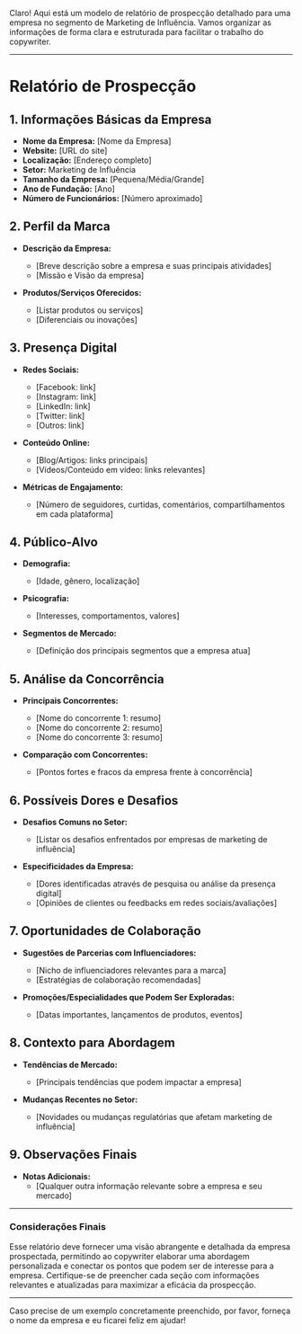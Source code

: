 Claro! Aqui está um modelo de relatório de prospecção detalhado para uma empresa no segmento de Marketing de Influência. Vamos organizar as informações de forma clara e estruturada para facilitar o trabalho do copywriter.

---

# Relatório de Prospecção

## 1. Informações Básicas da Empresa
- **Nome da Empresa:** [Nome da Empresa]
- **Website:** [URL do site]
- **Localização:** [Endereço completo]
- **Setor:** Marketing de Influência
- **Tamanho da Empresa:** [Pequena/Média/Grande]
- **Ano de Fundação:** [Ano]
- **Número de Funcionários:** [Número aproximado]

## 2. Perfil da Marca
- **Descrição da Empresa:**
  - [Breve descrição sobre a empresa e suas principais atividades]
  - [Missão e Visão da empresa]
  
- **Produtos/Serviços Oferecidos:**
  - [Listar produtos ou serviços]
  - [Diferenciais ou inovações]

## 3. Presença Digital
- **Redes Sociais:**
  - [Facebook: link]
  - [Instagram: link]
  - [LinkedIn: link]
  - [Twitter: link]
  - [Outros: link]

- **Conteúdo Online:**
  - [Blog/Artigos: links principais]
  - [Vídeos/Conteúdo em vídeo: links relevantes]
  
- **Métricas de Engajamento:**
  - [Número de seguidores, curtidas, comentários, compartilhamentos em cada plataforma]

## 4. Público-Alvo
- **Demografia:** 
  - [Idade, gênero, localização]
  
- **Psicografia:**
  - [Interesses, comportamentos, valores]

- **Segmentos de Mercado:**
  - [Definição dos principais segmentos que a empresa atua]
  
## 5. Análise da Concorrência
- **Principais Concorrentes:**
  - [Nome do concorrente 1: resumo]
  - [Nome do concorrente 2: resumo]
  - [Nome do concorrente 3: resumo]

- **Comparação com Concorrentes:**
  - [Pontos fortes e fracos da empresa frente à concorrência]
  
## 6. Possíveis Dores e Desafios
- **Desafios Comuns no Setor:**
  - [Listar os desafios enfrentados por empresas de marketing de influência]

- **Especificidades da Empresa:**
  - [Dores identificadas através de pesquisa ou análise da presença digital]
  - [Opiniões de clientes ou feedbacks em redes sociais/avaliações]

## 7. Oportunidades de Colaboração
- **Sugestões de Parcerias com Influenciadores:**
  - [Nicho de influenciadores relevantes para a marca]
  - [Estratégias de colaboração recomendadas]

- **Promoções/Especialidades que Podem Ser Exploradas:**
  - [Datas importantes, lançamentos de produtos, eventos]

## 8. Contexto para Abordagem
- **Tendências de Mercado:**
  - [Principais tendências que podem impactar a empresa]
  
- **Mudanças Recentes no Setor:**
  - [Novidades ou mudanças regulatórias que afetam marketing de influência]

## 9. Observações Finais
- **Notas Adicionais:**
  - [Qualquer outra informação relevante sobre a empresa e seu mercado]
  
---

### Considerações Finais
Esse relatório deve fornecer uma visão abrangente e detalhada da empresa prospectada, permitindo ao copywriter elaborar uma abordagem personalizada e conectar os pontos que podem ser de interesse para a empresa. Certifique-se de preencher cada seção com informações relevantes e atualizadas para maximizar a eficácia da prospecção.

--- 

Caso precise de um exemplo concretamente preenchido, por favor, forneça o nome da empresa e eu ficarei feliz em ajudar!